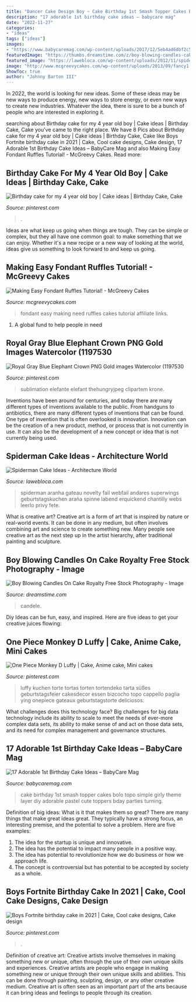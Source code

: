 ```yaml
---
title: "Dancer Cake Design Boy ~ Cake Birthday 1st Smash Topper Cakes Bolo Topo Simple Girly Theme Layer Diy Adorable Pastel Cute Toppers Bday Parties Turning"
description: "17 adorable 1st birthday cake ideas – babycare mag"
date: "2022-11-27"
categories:
- "ideas"
tags: ["ideas"]
images:
- "https://www.babycaremag.com/wp-content/uploads/2017/12/5eb4ad6dbf2c5d76c2d0570f6102326b.jpg"
featuredImage: "https://thumbs.dreamstime.com/z/boy-blowing-candles-cake-birthday-home-35649527.jpg"
featured_image: "https://lawebloca.com/wp-content/uploads/2012/11/spiderman-diy-cake.jpg"
image: "http://www.mcgreevycakes.com/wp-content/uploads/2013/09/fancy1.jpg"
ShowToc: true
author: "Johnny Barton III"
---
```



In 2022, the world is looking for new ideas. Some of these ideas may be new ways to produce energy, new ways to store energy, or even new ways to create new industries. Whatever the idea, there is sure to be a bunch of people who are interested in exploring it.

	

		
searching about Birthday cake for my 4 year old boy | Cake ideas | Birthday Cake, Cake you've came to the right place. We have 8 Pics about Birthday cake for my 4 year old boy | Cake ideas | Birthday Cake, Cake like Boys Fortnite birthday cake in 2021 | Cake, Cool cake designs, Cake design, 17 Adorable 1st Birthday Cake Ideas – BabyCare Mag and also Making Easy Fondant Ruffles Tutorial! - McGreevy Cakes. Read more:
		
    
## Birthday Cake For My 4 Year Old Boy | Cake Ideas | Birthday Cake, Cake

<img loading=lazy src="https://i.pinimg.com/736x/1e/25/a2/1e25a2bfb7e92965d2e39a8c442d5eda--spider-man-cakes--year-old-boy.jpg?b=t" onerror="this.onerror=null;this.src='https://tse4.mm.bing.net/th?id=OIP.H49Kb9Qgayb8YFrxdiNIjAHaJ4&amp;pid=15.1';" alt="Birthday cake for my 4 year old boy | Cake ideas | Birthday Cake, Cake">

_Source: pinterest.com_

>. 

	

Ideas are what keep us going when things are tough. They can be simple or complex, but they all have one common goal: to make something that we can enjoy. Whether it's a new recipe or a new way of looking at the world, ideas give us something to look forward to and keep us going.

    
## Making Easy Fondant Ruffles Tutorial! - McGreevy Cakes

<img loading=lazy src="http://www.mcgreevycakes.com/wp-content/uploads/2013/09/fancy1.jpg" onerror="this.onerror=null;this.src='https://tse2.mm.bing.net/th?id=OIP.1wg-RbJKzfEwhgiFBAblVQHaLG&amp;pid=15.1';" alt="Making Easy Fondant Ruffles Tutorial! - McGreevy Cakes">

_Source: mcgreevycakes.com_

>fondant easy making need ruffles cakes tutorial affiliate links. 

	

1. A global fund to help people in need 

    
## Royal Gray Blue Elephant Crown PNG Gold Images Watercolor (1197530

<img loading=lazy src="https://i.pinimg.com/736x/e1/0d/43/e10d439a4510c3ebaf5b315fd11ff699.jpg" onerror="this.onerror=null;this.src='https://tse1.mm.bing.net/th?id=OIP.ZucMMfw-zxP2iliNQsVP7QHaE8&amp;pid=15.1';" alt="Royal Gray Blue Elephant Crown PNG Gold images Watercolor (1197530">

_Source: pinterest.com_

>sublimation elefante elefant thehungryjpeg clipartem krone. 

	

Inventions have been around for centuries, and today there are many different types of inventions available to the public. From handguns to antibiotics, there are many different types of inventions that can be found. One type of invention that is often overlooked is innovation. Innovation can be the creation of a new product, method, or process that is not currently in use. It can also be the development of a new concept or idea that is not currently being used.

    
## Spiderman Cake Ideas - Architecture World

<img loading=lazy src="https://lawebloca.com/wp-content/uploads/2012/11/spiderman-diy-cake.jpg" onerror="this.onerror=null;this.src='https://tse4.mm.bing.net/th?id=OIP.Ealpo9CvKDaMfhFMSFKG_gHaJ4&amp;pid=15.1';" alt="Spiderman Cake Ideas - Architecture World">

_Source: lawebloca.com_

>spiderman aranha gateau novelty fail webfail andares superwings geburtstagskuchen araña spinne labend erquickend chantilly webs leerlo privy fete. 

	

What is creative art?
Creative art is a form of art that is inspired by nature or real-world events. It can be done in any medium, but often involves combining art and science to create something new. Many people see creative art as the next step up in the artist hierarchy, after traditional painting and sculpture.

    
## Boy Blowing Candles On Cake Royalty Free Stock Photography - Image

<img loading=lazy src="https://thumbs.dreamstime.com/z/boy-blowing-candles-cake-birthday-home-35649527.jpg" onerror="this.onerror=null;this.src='https://tse3.mm.bing.net/th?id=OIP.TsgYVdw9PKWyKODt21g_VAHaKD&amp;pid=15.1';" alt="Boy Blowing Candles On Cake Royalty Free Stock Photography - Image">

_Source: dreamstime.com_

>candele. 

	

Diy Ideas can be fun, easy, and inspired. Here are five ideas to get your creative juices flowing:

    
## One Piece Monkey D Luffy | Cake, Anime Cake, Mini Cakes

<img loading=lazy src="https://i.pinimg.com/736x/9a/8a/3d/9a8a3db9c6356951a898deb66a5333c4.jpg" onerror="this.onerror=null;this.src='https://tse1.mm.bing.net/th?id=OIP.UVpa4R0ej2-WOmmxaFFQAgHaKL&amp;pid=15.1';" alt="One Piece Monkey D Luffy | Cake, Anime cake, Mini cakes">

_Source: pinterest.com_

>luffy kuchen torte tortas torten tortendeko tarta süßes geburtstagsfeier cakesdecor essen bizcocho topo cappello paglia ying onepiece gateaux geburtstagstorte deliciosos. 

	

What challenges does this technology face?
Big challenges for big data technology include its ability to scale to meet the needs of ever-more complex data sets, its ability to make sense of and act on those data sets, and its need for complex management and governance structures.

    
## 17 Adorable 1st Birthday Cake Ideas – BabyCare Mag

<img loading=lazy src="https://www.babycaremag.com/wp-content/uploads/2017/12/5eb4ad6dbf2c5d76c2d0570f6102326b.jpg" onerror="this.onerror=null;this.src='https://tse3.mm.bing.net/th?id=OIP.LWgpPkcAHlpeQWMr7FI84gHaLH&amp;pid=15.1';" alt="17 Adorable 1st Birthday Cake Ideas – BabyCare Mag">

_Source: babycaremag.com_

>cake birthday 1st smash topper cakes bolo topo simple girly theme layer diy adorable pastel cute toppers bday parties turning. 

	

Definition of big ideas: What is it that makes them so great?
There are many things that make great ideas great. They typically have a strong focus, an interesting premise, and the potential to solve a problem. Here are five examples:
1. The idea for the startup is unique and innovative.
2. The idea has the potential to impact many people in a positive way.
3. The idea has potential to revolutionize how we do business or how we approach life. 
4. The concept is controversial but has potential to be accepted by society as a whole. 

    
## Boys Fortnite Birthday Cake In 2021 | Cake, Cool Cake Designs, Cake Design

<img loading=lazy src="https://i.pinimg.com/736x/9b/c2/f6/9bc2f66967d9be9bebbfd23fea1cf77d.jpg" onerror="this.onerror=null;this.src='https://tse4.mm.bing.net/th?id=OIP.dyMsSh0rieVKK5WERT1VoQHaJ3&amp;pid=15.1';" alt="Boys Fortnite birthday cake in 2021 | Cake, Cool cake designs, Cake design">

_Source: pinterest.com_

>. 

	

Definition of creative art: Creative artists involve themselves in making something new or unique, often through the use of their own unique skills and experiences.
Creative artists are people who engage in making something new or unique through their own unique skills and abilities. This can be done through painting, sculpting, design, or any other creative medium. Creative art is often seen as an important part of the arts because it can bring ideas and feelings to people through its creation.

